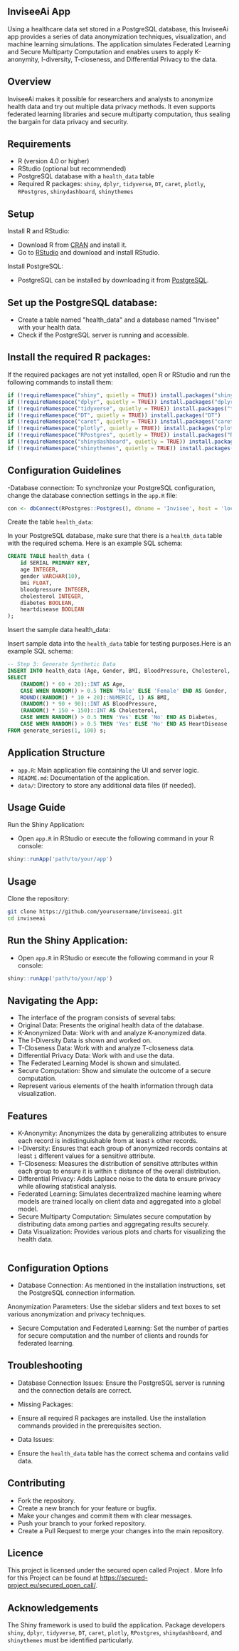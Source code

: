 ## InviseeAi App

Using a healthcare data set stored in a PostgreSQL database, this InviseeAi app provides a series of data anonymization techniques, visualization, and machine learning simulations. The application simulates Federated Learning and Secure Multiparty Computation and enables users to apply K-anonymity, I-diversity, T-closeness, and Differential Privacy to the data.

## Overview 

InviseeAi makes it possible for researchers and analysts to anonymize health data and try out multiple data privacy methods. It even supports federated learning libraries and secure multiparty computation, thus sealing the bargain for data privacy and security.


## Requirements

- R (version 4.0 or higher)
- RStudio (optional but recommended)
- PostgreSQL database with a `health_data` table
- Required R packages: `shiny`, `dplyr`, `tidyverse`, `DT`, `caret`, `plotly`, `RPostgres`, `shinydashboard`, `shinythemes`



## Setup

Install R and RStudio:
- Download R from [CRAN](https://cran.r-project.org/) and install it.
- Go to [RStudio](https://www.rstudio.com/products/rstudio/download/) and download and install RStudio.

Install PostgreSQL:
- PostgreSQL can be installed by downloading it from [PostgreSQL](https://www.postgresql.org/download/).


## Set up the PostgreSQL database:
- Create a table named "health_data" and a database named "Invisee" with your health data.
- Check if the PostgreSQL server is running and accessible.
   
## Install the required R packages:

If the required packages are not yet installed, open R or RStudio and run the following commands to install them:

   ```R
   if (!requireNamespace("shiny", quietly = TRUE)) install.packages("shiny")
   if (!requireNamespace("dplyr", quietly = TRUE)) install.packages("dplyr")
   if (!requireNamespace("tidyverse", quietly = TRUE)) install.packages("tidyverse")
   if (!requireNamespace("DT", quietly = TRUE)) install.packages("DT")
   if (!requireNamespace("caret", quietly = TRUE)) install.packages("caret")
   if (!requireNamespace("plotly", quietly = TRUE)) install.packages("plotly")
   if (!requireNamespace("RPostgres", quietly = TRUE)) install.packages("RPostgres")
   if (!requireNamespace("shinydashboard", quietly = TRUE)) install.packages("shinydashboard")
   if (!requireNamespace("shinythemes", quietly = TRUE)) install.packages("shinythemes")
   ```
   
## Configuration Guidelines

-Database connection:
  To synchronize your PostgreSQL configuration, change the database connection settings in the `app.R` file:
```R
con <- dbConnect(RPostgres::Postgres(), dbname = 'Invisee', host = 'localhost', port = 5433, user = 'postgres', password = '12345')
```   

Create the table `health_data`:


In your PostgreSQL database, make sure that there is a `health_data` table with the required schema. Here is an example SQL schema:

   ```sql
   CREATE TABLE health_data (
       id SERIAL PRIMARY KEY,
       age INTEGER,
       gender VARCHAR(10),
       bmi FLOAT,
       bloodpressure INTEGER,
       cholesterol INTEGER,
       diabetes BOOLEAN,
       heartdisease BOOLEAN
   );
   ```
Insert the sample data health_data:

Insert sample data into the `health_data` table for testing purposes.Here is an example SQL schema:

```sql
-- Step 3: Generate Synthetic Data
INSERT INTO health_data (Age, Gender, BMI, BloodPressure, Cholesterol, Diabetes, HeartDisease)
SELECT
    (RANDOM() * 60 + 20)::INT AS Age,
    CASE WHEN RANDOM() > 0.5 THEN 'Male' ELSE 'Female' END AS Gender,
    ROUND((RANDOM() * 10 + 20)::NUMERIC, 1) AS BMI,
    (RANDOM() * 90 + 90)::INT AS BloodPressure,
    (RANDOM() * 150 + 150)::INT AS Cholesterol,
    CASE WHEN RANDOM() > 0.5 THEN 'Yes' ELSE 'No' END AS Diabetes,
    CASE WHEN RANDOM() > 0.5 THEN 'Yes' ELSE 'No' END AS HeartDisease
FROM generate_series(1, 100) s;
   ```
## Application Structure

- `app.R`: Main application file containing the UI and server logic.
- `README.md`: Documentation of the application.
- `data/`: Directory to store any additional data files (if needed).

## Usage Guide

Run the Shiny Application:
- Open `app.R` in RStudio or execute the following command in your R console:

```R
shiny::runApp('path/to/your/app')
```
## Usage

Clone the repository:
```bash
git clone https://github.com/yourusername/inviseeai.git
cd inviseeai
```
## Run the Shiny Application:
- Open `app.R` in RStudio or execute the following command in your R console:
```R
shiny::runApp('path/to/your/app')
   ```
## Navigating the App:

- The interface of the program consists of several tabs:
- Original Data: Presents the original health data of the database.
- K-Anonymized Data: Work with and analyze K-anonymized data.
- The I-Diversity Data is shown and worked on.
- T-Closeness Data: Work with and analyze T-closeness data.
- Differential Privacy Data: Work with and use the data.
- The Federated Learning Model is shown and simulated.
- Secure Computation: Show and simulate the outcome of a secure computation.
- Represent various elements of the health information through data visualization.

## Features

- K-Anonymity: Anonymizes the data by generalizing attributes to ensure each record is indistinguishable from at least `k` other records.
- I-Diversity: Ensures that each group of anonymized records contains at least `i` different values for a sensitive attribute.
- T-Closeness: Measures the distribution of sensitive attributes within each group to ensure it is within `t` distance of the overall distribution.
- Differential Privacy: Adds Laplace noise to the data to ensure privacy while allowing statistical analysis.
- Federated Learning: Simulates decentralized machine learning where models are trained locally on client data and aggregated into a global model.
- Secure Multiparty Computation: Simulates secure computation by distributing data among parties and aggregating results securely.
- Data Visualization: Provides various plots and charts for visualizing the health data.
```{r}
```

## Configuration Options

- Database Connection: As mentioned in the installation instructions, set the PostgreSQL connection information.

Anonymization Parameters: Use the sidebar sliders and text boxes to set various anonymization and privacy techniques.

- Secure Computation and Federated Learning: Set the number of parties for secure computation and the number of clients and rounds for federated learning.

## Troubleshooting

- Database Connection Issues:
  Ensure the PostgreSQL server is running and the connection details are correct.

- Missing Packages:
- Ensure all required R packages are installed. Use the installation commands provided in the prerequisites section.

- Data Issues:
- Ensure the `health_data` table has the correct schema and contains valid data.

## Contributing

- Fork the repository.
- Create a new branch for your feature or bugfix.
- Make your changes and commit them with clear messages.
- Push your branch to your forked repository.
- Create a Pull Request to merge your changes into the main repository.


## Licence

This project is licensed under the secured open called Project . More Info for this Project can be found at https://secured-project.eu/secured_open_call/.

## Acknowledgements

The Shiny framework is used to build the application. Package developers `shiny`, `dplyr`, `tidyverse`, `DT`, `caret`, `plotly`, `RPostgres`, `shinydashboard`, and `shinythemes` must be identified particularly.
